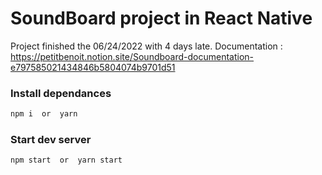 # SoundBoard project in React Native

Project finished the 06/24/2022 with 4 days late.
Documentation : https://petitbenoit.notion.site/Soundboard-documentation-e797585021434846b5804074b9701d51

### Install dependances

```bash
npm i  or  yarn
```

### Start dev server

```bash
npm start  or  yarn start
```
